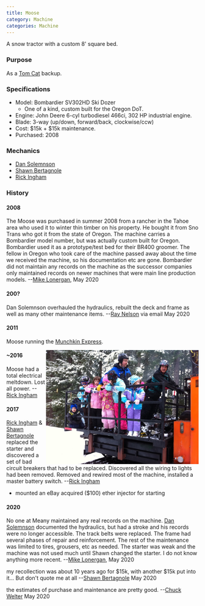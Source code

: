```yaml
---
title: Moose
category: Machine
categories: Machine
---
```


A snow tractor with a custom 8' square bed.

### Purpose

As a [Tom Cat](Tom-Cat) backup.

### Specifications

- Model: Bombardier SV302HD Ski Dozer
    - One of a kind, custom built for the Oregon DoT.
- Engine: John Deere 6-cyl turbodiesel 466ci, 302 HP industrial engine.
- Blade: 3-way (up/down, forward/back, clockwise/ccw)
- Cost: $15k + $15k maintenance.
- Purchased: 2008

### Mechanics

- [Dan Solemnson](Dan-Solemnson)
- [Shawn Bertagnole](Shawn-Bertagnole)
- [Rick Ingham](Rick-Ingham)

### History

#### 2008

The Moose was purchased in summer 2008 from a rancher in the Tahoe area who used it to winter thin timber on his property. He bought it from Sno Trans who got it from the state of Oregon. The machine carries a Bombardier model number, but was actually custom built for Oregon. Bombardier used it as a prototype/test bed for their BR400 groomer. The fellow in Oregon who took care of the machine passed away about the time we received the machine, so his documentation etc are gone. Bombardier did not maintain any records on the machine as the successor companies only maintained records on newer machines that were main line production models. --[Mike Lonergan](Mike-Lonergan), May 2020

#### 200?

Dan Solemnson overhauled the hydraulics, rebuilt the deck and frame as well as many other maintenance items. --[Ray Nelson](Ray-Nelson) via email May 2020

#### 2011

Moose running the [Munchkin Express](Munchkin-Express).

<img src="img/2011%20Moose.jpeg" width="400px" align="right">

#### ~2016

Moose had a total electrical meltdown. Lost all power. --[Rick Ingham](Rick-Ingham)

#### 2017

[Rick Ingham](Rick-Ingham) & [Shawn Bertagnole](Shawn-Bertagnole) replaced the starter and discovered a set of bad circuit breakers that had to be replaced. Discovered all the wiring to lights had been removed. Removed and rewired most of the machine, installed a master battery switch. --[Rick Ingham](Rick-Ingham)

- mounted an eBay acquired ($100) ether injector for starting

#### 2020

No one at Meany maintained any real records on the machine. [Dan Solemnson](Dan-Solemnson) documented the hydraulics, but had a stroke and his records were no longer accessible. The track belts were replaced. The frame had several phases of repair and reinforcement. The rest of the maintenance was limited to tires, grousers, etc as needed. The starter was weak and the machine was not used much until Shawn changed the starter. I do not know anything more recent. --[Mike Lonergan](Mike-Lonergan), May 2020

my recollection was about 10 years ago for $15k, with another $15k put into it... But don't quote me at all --[Shawn Bertagnole](Shawn-Bertagnole) May 2020

the estimates of purchase and maintenance are pretty good. --[Chuck Welter](Chuck-Welter) May 2020
